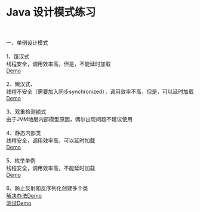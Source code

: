 # Java 设计模式练习<br><br>
一、单例设计模式<br><br>
	1、饿汉式<br>
	 线程安全，调用效率高，但是，不能延时加载<br>
	 [Demo](https://github.com/xiaoxiaobai2/Jvav_Pattern/blob/master/Singleton/SingletonDemo01.java)<br><br>
	2、懒汉式、<br>
	 线程不安全（需要加入同步synchronized），调用效率不高，但是，可以延时加载<br>
	 [Demo](https://github.com/xiaoxiaobai2/Jvav_Pattern/blob/master/Singleton/SingletonDemo02.java)<br><br>
	3、双重检测锁式<br>
	 由于JVM地层内部模型原因，偶尔出现问题不建议使用<br><br>
	4、静态内部类<br>
	 线程安全，调用效率高，可以延时加载<br>
	 [Demo](https://github.com/xiaoxiaobai2/Jvav_Pattern/blob/master/Singleton/SingletonDemo03.java)<br><br>
	5、枚举单例<br>
	 线程安全，调用效率高，不能延时加载<br>
	 [Demo](https://github.com/xiaoxiaobai2/Jvav_Pattern/blob/master/Singleton/SingletonDemo04.java)<br><br>
	6、防止反射和反序列化创建多个类<br>
	 [解决办法Demo](https://github.com/xiaoxiaobai2/Jvav_Pattern/blob/master/Singleton/SingletonDemo05.java)<br>
	 [测试Demo](https://github.com/xiaoxiaobai2/Jvav_Pattern/blob/master/Singleton/Test02.java)<br><br>